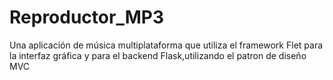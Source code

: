 # Reproductor_MP3
Una aplicación de música multiplataforma que utiliza el framework Flet para la interfaz gráfica y para el backend Flask,utilizando el patron de diseño MVC
